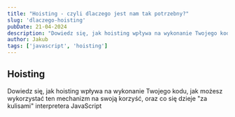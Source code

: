 ```yaml
---
title: "Hoisting - czyli dlaczego jest nam tak potrzebny?"
slug: 'dlaczego-hoisting'
pubDate: 21-04-2024
description: "Dowiedz się, jak hoisting wpływa na wykonanie Twojego kodu, jak możesz wykorzystać ten mechanizm na swoją korzyść, oraz co się dzieje \"za kulisami\" interpretera JavaScript"
author: Jakub
tags: ['javascript', 'hoisting']
---
```



## Hoisting

Dowiedz się, jak hoisting wpływa na wykonanie Twojego kodu, jak możesz wykorzystać ten mechanizm na swoją korzyść, oraz co się dzieje "za kulisami" interpretera JavaScript
